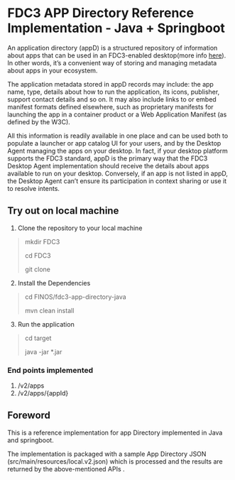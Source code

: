 # FDC3 APP Directory Reference Implementation - Java + Springboot

An application directory (appD) is a structured repository of information about apps that can be used in an FDC3-enabled desktop(more info [here](https://fdc3.finos.org)). In other words, it’s a convenient way of storing and managing metadata about apps in your ecosystem.

The application metadata stored in appD records may include: the app name, type, details about how to run the application, its icons, publisher, support contact details and so on. It may also include links to or embed manifest formats defined elsewhere, such as proprietary manifests for launching the app in a container product or a Web Application Manifest (as defined by the W3C).

All this information is readily available in one place and can be used both to populate a launcher or app catalog UI for your users, and by the Desktop Agent managing the apps on your desktop. In fact, if your desktop platform supports the FDC3 standard, appD is the primary way that the FDC3 Desktop Agent implementation should receive the details about apps available to run on your desktop. Conversely, if an app is not listed in appD, the Desktop Agent can’t ensure its participation in context sharing or use it to resolve intents.

## Try out on local machine


1. Clone the repository to your local machine 

> mkdir FDC3 
>
> cd FDC3
> 
> git clone 
> 

2. Install the Dependencies

> cd FINOS/fdc3-app-directory-java
> 
> mvn clean install 

3. Run the application
>cd target 
> 
>java -jar *.jar 

### End points implemented 
1. /v2/apps
2. /v2/apps/{appId}

## Foreword 

This is a reference implementation for app Directory implemented in Java and springboot.

The implementation is packaged with a sample App Directory JSON (src/main/resources/local.v2.json) which is  processed and the results are returned by the above-mentioned APIs . 




